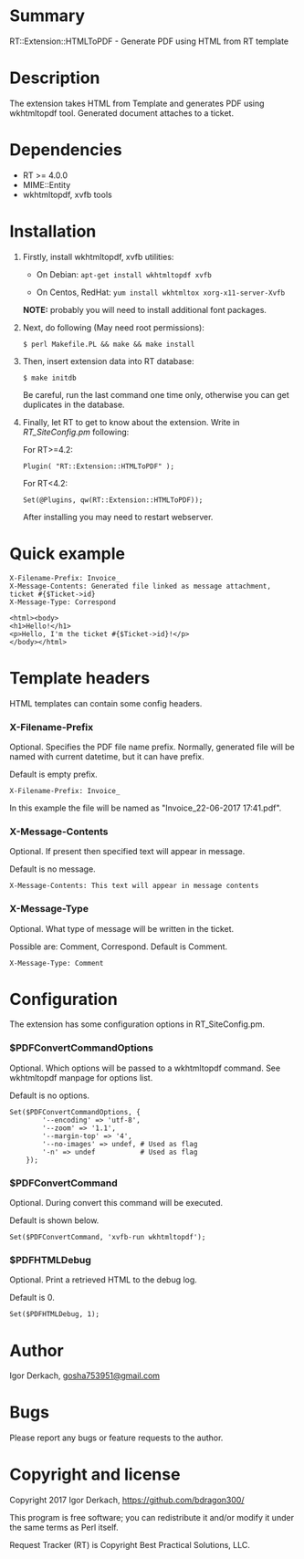 # Summary

RT::Extension::HTMLToPDF - Generate PDF using HTML from RT template


# Description

The extension takes HTML from Template and generates PDF using wkhtmltopdf 
tool. Generated document attaches to a ticket.


# Dependencies

* RT >= 4.0.0
* MIME::Entity
* wkhtmltopdf, xvfb tools


# Installation

1. Firstly, install wkhtmltopdf, xvfb utilities:

	* On Debian: `apt-get install wkhtmltopdf xvfb`

	* On Centos, RedHat: `yum install wkhtmltox xorg-x11-server-Xvfb`

	**NOTE:** probably you will need to install additional font packages.

2. Next, do following (May need root permissions):

	`$ perl Makefile.PL && make && make install`

3. Then, insert extension data into RT database:

	`$ make initdb`

	Be careful, run the last command one time only, otherwise you can get duplicates
	in the database.

4. Finally, let RT to get to know about the extension. Write in *RT_SiteConfig.pm* following:

	For RT>=4.2:

	```
	Plugin( "RT::Extension::HTMLToPDF" );
	```

	For RT<4.2:

	```
	Set(@Plugins, qw(RT::Extension::HTMLToPDF));
	```

	After installing you may need to restart webserver.


# Quick example

```
X-Filename-Prefix: Invoice_
X-Message-Contents: Generated file linked as message attachment, ticket #{$Ticket->id}
X-Message-Type: Correspond

<html><body>
<h1>Hello!</h1>
<p>Hello, I'm the ticket #{$Ticket->id}!</p>
</body></html>
```


# Template headers

HTML templates can contain some config headers.

### X-Filename-Prefix

Optional. Specifies the PDF file name prefix. Normally, generated file will be 
named with current datetime, but it can have prefix.

Default is empty prefix.

```
X-Filename-Prefix: Invoice_
```

In this example the file will be named as "Invoice_22-06-2017 17:41.pdf".

### X-Message-Contents

Optional. If present then specified text will appear in message.

Default is no message.

```
X-Message-Contents: This text will appear in message contents
```

### X-Message-Type

Optional. What type of message will be written in the ticket.

Possible are: Comment, Correspond. Default is Comment.

```
X-Message-Type: Comment
```


# Configuration

The extension has some configuration options in RT_SiteConfig.pm.

### $PDFConvertCommandOptions

Optional. Which options will be passed to a wkhtmltopdf command. See wkhtmltopdf 
manpage for options list.

Default is no options.

```
Set($PDFConvertCommandOptions, {
        '--encoding' => 'utf-8',
        '--zoom' => '1.1',
        '--margin-top' => '4',
        '--no-images' => undef, # Used as flag
        '-n' => undef           # Used as flag
    });
```

### $PDFConvertCommand

Optional. During convert this command will be executed.

Default is shown below.

```
Set($PDFConvertCommand, 'xvfb-run wkhtmltopdf');
```

### $PDFHTMLDebug

Optional. Print a retrieved HTML to the debug log.

Default is 0.

```
Set($PDFHTMLDebug, 1);
```


# Author

Igor Derkach, <gosha753951@gmail.com>


# Bugs

Please report any bugs or feature requests to the author.


# Copyright and license

Copyright 2017 Igor Derkach, <https://github.com/bdragon300/>

This program is free software; you can redistribute it and/or modify it under
the same terms as Perl itself.

Request Tracker (RT) is Copyright Best Practical Solutions, LLC.
